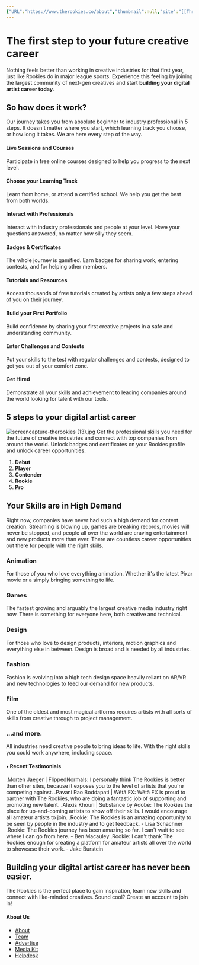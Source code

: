 ```yaml
---
{"URL":"https://www.therookies.co/about","thumbnail":null,"site":"[[The Rookies]]","cover":"[[screencapture-therookies (13).jpg]]","dg-publish":true,"permalink":"/06-plan/00/the-rookies/","dgPassFrontmatter":true,"noteIcon":"","created":"2025-01-21T01:20:17.247+10:00","updated":"2025-01-21T16:22:09.329+10:00"}
---
```


# The first step to your future creative career

Nothing feels better than working in creative industries for that first year, just like Rookies do in major league sports. Experience this feeling by joining the largest community of next-gen creatives and start **building your digital artist career today**.
## So how does it work?
Our journey takes you from absolute beginner to industry professional in 5 steps. It doesn't matter where you start, which learning track you choose, or how long it takes. We are here every step of the way.
#### Live Sessions and Courses
Participate in free online courses designed to help you progress to the next level.
#### Choose your Learning Track
Learn from home, or attend a certified school. We help you get the best from both worlds.
#### Interact with Professionals
Interact with industry professionals and people at your level. Have your questions answered, no matter how silly they seem.
#### Badges & Certificates
The whole journey is gamified. Earn badges for sharing work, entering contests, and for helping other members.
#### Tutorials and Resources
Access thousands of free tutorials created by artists only a few steps ahead of you on their journey.
#### Build your First Portfolio
Build confidence by sharing your first creative projects in a safe and understanding community.
#### Enter Challenges and Contests
Put your skills to the test with regular challenges and contests, designed to get you out of your comfort zone.
#### Get Hired
Demonstrate all your skills and achievement to leading companies around the world looking for talent with our tools.

## 5 steps to your digital artist career
![screencapture-therookies (13).jpg](/img/user/99/Embeds/screencapture-therookies%20(13).jpg)
Get the professional skills you need for the future of creative industries and connect with top companies from around the world. Unlock badges and certificates on your Rookies profile and unlock career opportunities.
1. **Debut**
2. **Player**
3. **Contender**
4. **Rookie**
5. **Pro**
## Your Skills are in High Demand
Right now, companies have never had such a high demand for content creation. Streaming is blowing up, games are breaking records, movies will never be stopped, and people all over the world are craving entertainment and new products more than ever. There are countless career opportunities out there for people with the right skills.
### Animation
For those of you who love everything animation. Whether it's the latest Pixar movie or a simply bringing something to life.
### Games
The fastest growing and arguably the largest creative media industry right now. There is something for everyone here, both creative and technical.
### Design
For those who love to design products, interiors, motion graphics and everything else in between. Design is broad and is needed by all industries.
### Fashion
Fashion is evolving into a high tech design space heavily reliant on AR/VR and new technologies to feed our demand for new products.
### Film
One of the oldest and most magical artforms requires artists with all sorts of skills from creative through to project management.
### ...and more.
All industries need creative people to bring ideas to life. With the right skills you could work anywhere, including space.
#### • Recent Testimonials
.Morten Jaeger | FlippedNormals: I personally think The Rookies is better than other sites, because it exposes you to the level of artists that you're competing against.
.Pavani Rao Boddapati | Wētā FX: Wētā FX is proud to partner with The Rookies, who are doing a fantastic job of supporting and promoting new talent.
.Alexis Khouri |  Substance by Adobe: The Rookies the place for up-and-coming artists to show off their skills. I would encourage all amateur artists to join.
.Rookie: The Rookies is an amazing opportunity to be seen by people in the industry and to get feedback. - Lisa Schachner
.Rookie: The Rookies journey has been amazing so far. I can't wait to see where I can go from here. - Ben Macauley
.Rookie: I can't thank The Rookies enough for creating a platform for amateur artists all over the world to showcase their work. - Jake Burstein
## Building your digital artist career has never been easier.
The Rookies is the perfect place to gain inspiration, learn new skills and connect with like-minded creatives. Sound cool? Create an account to join in!
#### About Us
- [About](https://www.therookies.co/about)
- [Team](https://www.therookies.co/about/team)
- [Advertise](https://www.therookies.co/about/advertise)
- [Media Kit](https://www.dropbox.com/sh/84j5l2fmprak4iq/AACW0Dw0pRiTiOoxXEMWbOqDa?dl=0)
- [Helpdesk](http://help.therookies.co/)